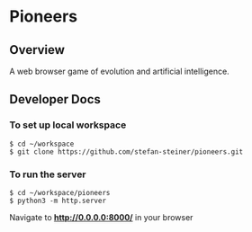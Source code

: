 # Pioneers

## Overview

A web browser game of evolution and artificial intelligence.

## Developer Docs

### To set up local workspace

```
$ cd ~/workspace
$ git clone https://github.com/stefan-steiner/pioneers.git
```

### To run the server

```
$ cd ~/workspace/pioneers
$ python3 -m http.server
```

Navigate to **http://0.0.0.0:8000/** in your browser

